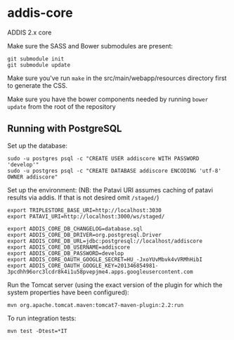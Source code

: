 addis-core
==========

ADDIS 2.x core

Make sure the SASS and Bower submodules are present:

    git submodule init
    git submodule update

Make sure you've run `make` in the src/main/webapp/resources directory first to generate the CSS.

Make sure you have the bower components needed by running `bower update` from the root of the repository

Running with PostgreSQL
-----------------------

Set up the database:

```
sudo -u postgres psql -c "CREATE USER addiscore WITH PASSWORD 'develop'"
sudo -u postgres psql -c "CREATE DATABASE addiscore ENCODING 'utf-8' OWNER addiscore"

```

Set up the environment:
(NB: the Patavi URI assumes caching of patavi results via addis. If that is not desired omit ```/staged/```)

```
export TRIPLESTORE_BASE_URI=http://localhost:3030
export PATAVI_URI=http://localhost:3000/ws/staged/

export ADDIS_CORE_DB_CHANGELOG=database.sql
export ADDIS_CORE_DB_DRIVER=org.postgresql.Driver
export ADDIS_CORE_DB_URL=jdbc:postgresql://localhost/addiscore
export ADDIS_CORE_DB_USERNAME=addiscore
export ADDIS_CORE_DB_PASSWORD=develop
export ADDIS_CORE_OAUTH_GOOGLE_SECRET=HU_-JxoYUvMbvk4vVRMhHibI
export ADDIS_CORE_OAUTH_GOOGLE_KEY=201346854981-3pcdhh96orc3lcdr8k4i1u58pvepjme4.apps.googleusercontent.com
```

Run the Tomcat server (using the exact version of the plugin for which the system properties have been configured):

```
mvn org.apache.tomcat.maven:tomcat7-maven-plugin:2.2:run
```

To run integration tests:
```
mvn test -Dtest=*IT
```